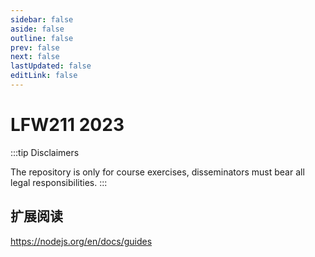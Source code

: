 ```yaml
---
sidebar: false
aside: false
outline: false
prev: false
next: false
lastUpdated: false
editLink: false
---
```


# LFW211 <badge>2023</badge>

:::tip Disclaimers

The repository is only for course exercises, disseminators must bear all legal responsibilities.
:::

## 扩展阅读

https://nodejs.org/en/docs/guides
